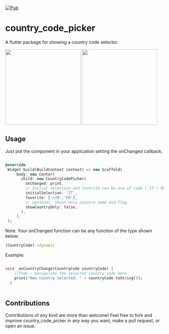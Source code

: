 [![Pub](https://img.shields.io/badge/Pub-1.1.5-orange.svg)](https://pub.dartlang.org/packages/country_code_picker)

# country_code_picker

A flutter package for showing a country code selector.

<img src="https://raw.githubusercontent.com/Salvatore-Giordano/CountryCodePicker/master/screenshots/screen1.png" width="240"/>
<img src="https://raw.githubusercontent.com/Salvatore-Giordano/CountryCodePicker/master/screenshots/screen2.png" width="240"/>

## Usage

Just put the component in your application setting the onChanged callback.

 ```dart

 @override
  Widget build(BuildContext context) => new Scaffold(
      body: new Center(
        child: new CountryCodePicker(
          onChanged: print,
          // Initial selection and favorite can be one of code ('IT') OR dial_code('+39')
          initialSelection: 'IT',
          favorite: ['+39','FR'],
          // optional. Shows only country name and flag
          showCountryOnly: false,
        ),
      ),
  );

 ```
Note: Your onChanged function can be any function of the type shown below:

```dart
(CountryCode)->dynamic

```
Example:

```dart

void _onCountryChange(CountryCode countryCode) {
    //Todo : manipulate the selected country code here
    print("New Country selected: " + countryCode.toString());
  }
  
```


## Contributions
Contributions of any kind are more than welcome! Feel free to fork and improve country_code_picker in any way you want, make a pull request, or open an issue.
